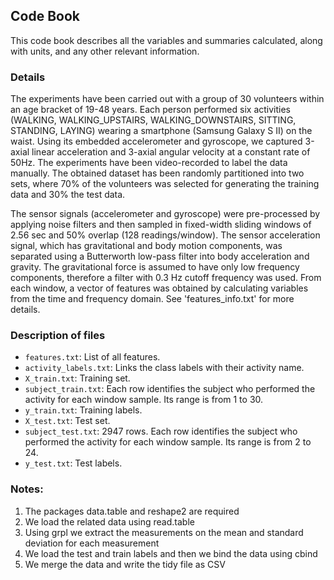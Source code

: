 ## Code Book

This code book describes all the variables and summaries calculated, along with units, and any other relevant information.

### Details

The experiments have been carried out with a group of 30 volunteers within an age bracket of 19-48 years. Each person performed six activities (WALKING, WALKING_UPSTAIRS, WALKING_DOWNSTAIRS, SITTING, STANDING, LAYING) wearing a smartphone (Samsung Galaxy S II) on the waist. Using its embedded accelerometer and gyroscope, we captured 3-axial linear acceleration and 3-axial angular velocity at a constant rate of 50Hz. The experiments have been video-recorded to label the data manually. The obtained dataset has been randomly partitioned into two sets, where 70% of the volunteers was selected for generating the training data and 30% the test data. 

The sensor signals (accelerometer and gyroscope) were pre-processed by applying noise filters and then sampled in fixed-width sliding windows of 2.56 sec and 50% overlap (128 readings/window). The sensor acceleration signal, which has gravitational and body motion components, was separated using a Butterworth low-pass filter into body acceleration and gravity. The gravitational force is assumed to have only low frequency components, therefore a filter with 0.3 Hz cutoff frequency was used. From each window, a vector of features was obtained by calculating variables from the time and frequency domain. See 'features_info.txt' for more details. 

### Description of files

* `features.txt`: List of all features.
* `activity_labels.txt`: Links the class labels with their activity name.
* `X_train.txt`: Training set.
* `subject_train.txt`: Each row identifies the subject who performed the activity for each window sample. Its range is from 1 to 30. 
* `y_train.txt`: Training labels.
* `X_test.txt`: Test set.
* `subject_test.txt`: 2947 rows. Each row identifies the subject who performed the activity for each window sample. Its range is from 2 to 24.
* `y_test.txt`: Test labels.

### Notes: 

1. The packages data.table and reshape2 are required
2. We load the related data using read.table
3. Using grpl we extract the measurements on the mean and standard deviation for each measurement
4. We load the test and train labels and then we bind the data using cbind
5. We merge the data and write the tidy file as CSV
